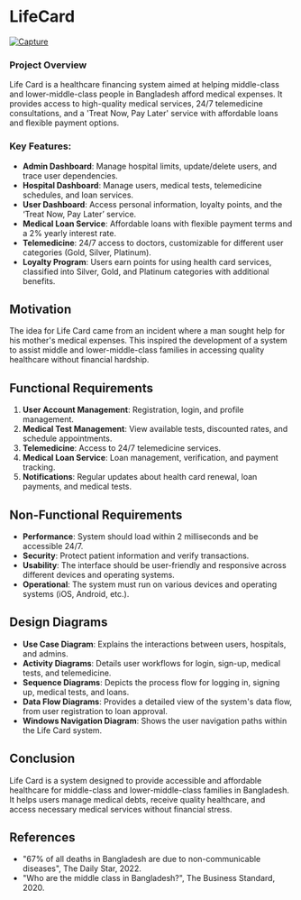 # LifeCard

<a href="https://ibb.co/1bNrMtX"><img src="https://i.ibb.co/rvhx3Rp/Capture.jpg" alt="Capture" border="0"></a>

### Project Overview

Life Card is a healthcare financing system aimed at helping middle-class and lower-middle-class people in Bangladesh afford medical expenses. It provides access to high-quality medical services, 24/7 telemedicine consultations, and a 'Treat Now, Pay Later' service with affordable loans and flexible payment options.

### Key Features:
- **Admin Dashboard**: Manage hospital limits, update/delete users, and trace user dependencies.
- **Hospital Dashboard**: Manage users, medical tests, telemedicine schedules, and loan services.
- **User Dashboard**: Access personal information, loyalty points, and the ‘Treat Now, Pay Later’ service.
- **Medical Loan Service**: Affordable loans with flexible payment terms and a 2% yearly interest rate.
- **Telemedicine**: 24/7 access to doctors, customizable for different user categories (Gold, Silver, Platinum).
- **Loyalty Program**: Users earn points for using health card services, classified into Silver, Gold, and Platinum categories with additional benefits.

## Motivation

The idea for Life Card came from an incident where a man sought help for his mother's medical expenses. This inspired the development of a system to assist middle and lower-middle-class families in accessing quality healthcare without financial hardship.


## Functional Requirements

1. **User Account Management**: Registration, login, and profile management.
2. **Medical Test Management**: View available tests, discounted rates, and schedule appointments.
3. **Telemedicine**: Access to 24/7 telemedicine services.
4. **Medical Loan Service**: Loan management, verification, and payment tracking.
5. **Notifications**: Regular updates about health card renewal, loan payments, and medical tests.

## Non-Functional Requirements

- **Performance**: System should load within 2 milliseconds and be accessible 24/7.
- **Security**: Protect patient information and verify transactions.
- **Usability**: The interface should be user-friendly and responsive across different devices and operating systems.
- **Operational**: The system must run on various devices and operating systems (iOS, Android, etc.).

## Design Diagrams

- **Use Case Diagram**: Explains the interactions between users, hospitals, and admins.
- **Activity Diagrams**: Details user workflows for login, sign-up, medical tests, and telemedicine.
- **Sequence Diagrams**: Depicts the process flow for logging in, signing up, medical tests, and loans.
- **Data Flow Diagrams**: Provides a detailed view of the system's data flow, from user registration to loan approval.
- **Windows Navigation Diagram**: Shows the user navigation paths within the Life Card system.

## Conclusion

Life Card is a system designed to provide accessible and affordable healthcare for middle-class and lower-middle-class families in Bangladesh. It helps users manage medical debts, receive quality healthcare, and access necessary medical services without financial stress.

## References

- "67% of all deaths in Bangladesh are due to non-communicable diseases", The Daily Star, 2022.
- "Who are the middle class in Bangladesh?", The Business Standard, 2020.
